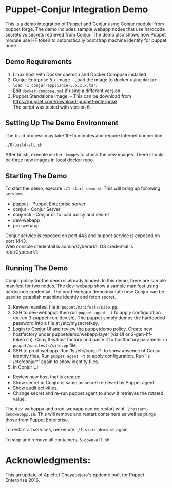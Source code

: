 # Puppet-Conjur Integration Demo
This is a demo  integration of Puppet and Conjur using Conjur modulel from puppet forge. The demo includes sample webapp nodes that use hardcode secrets vs secrets retrieved from Conjur. 
The demo also shows how Puppet module use HF token to automatically bootstrap machine identity for puppet node. 

## Demo Requirements
1. Linux host with Docker daemon and Docker Compose installed
2. Conjur Enteprise 5.x image - Load the image to docker using `docker load -i conjur-appliance-5.x.x.x.tar`.  
Edit `docker-compose.yml` if using a different version. 
3. Puppet Standalone image. - This can be download from https://puppet.com/download-puppet-enterprise  
The script was tested with version 6.

## Setting Up The Demo Environment
The build process may take 10-15 minutes and require Internet connection.

```
./0-build-all.sh
```

After finish, execute `docker images` to check the new images. There should be three new images in local docker repo. 


## Starting The Demo
To start the demo, execute `./1-start-demo.sh`
This will bring up following services
- puppet - Puppet Enterprise server
- conjur - Conjur Server
- conjurcli - Conjur cli to load policy and secret
- dev-webapp
- pro-webapp

Conjur service is exposed on port 443 and puppet service is exposed on port 1443.  
Web console credentail is admin/Cyberark1.
OS credential is root/Cyberark1.

## Running The Demo
Conjur policy for the demo is already loaded. In this demo, there are sample manifest for two nodes. The dev-webapp show a sample manifest using hardccode credential. The prod-webapp demoonsntate how Conjur can be used to establish machiine identtiy and fetch secret.
1) Review manifest file in `puppet/manifests/site.pp`. 
2) SSH to dev-webappp then run `puppet agent -t` to apply configuration (or run 3-puppet-run-dev.sh). The puppet simply dumps the hardcoded password into a file at /etc/mysecretkey.
3) Login to Conjur UI and review the puppetdemo policy. Create new hostfactory under puppetdemo/webapp layer (via UI or 2-gen-hf-token.sh). Copy this host factory and paste it to hostfactory parameter in `puppet/manifests/site.pp` file.
4) SSH to prod-webapp. Run 'ls /etc/conjur*' to show absence of Conjur identity files. Run `puppet agent -t` to apply configuration. Run 'ls /etc/conjur*' again to show identity files.
5) In Conjur UI:
  - Review new host that is created
  - Show secret in Conjur is same as secret retrieved by Puppet agent
  - Show audit activities.
  - Change secret and re-run puppet agent to show it retrieves the rotated value.

The dev-webappa and prod-webapp can be restart wiht `./restart-demowebapp.sh`. This will remove and restart containers as well as purge those from Puppet Enterprise.

To restart all services, reexecute `./1-start-demo.sh` again.

To stop and remove all containers, `5-down-all.sh`

# Acknowledgments:
This an update of Apichet Chayabejara's ppdemo built for Puppet Enterprise 2016.
